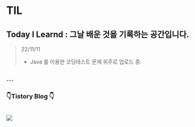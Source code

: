 # **TIL**
## Today I Learnd : 그날 배운 것을 기록하는 공간입니다.

> 22/11/11
> - Java 를 이용한 코딩테스트 문제 위주로 업로드 중.
<br>
---
<br>

###  **👇Tistory Blog 👇**

<br>

<a href="https://seo0h.tistory.com/category/Study" >
<img src="https://img.shields.io/badge/Tistory-TIL-EEEEEE?style=for-the-badge&logo=Tistory&logoColor=white"/></a>
